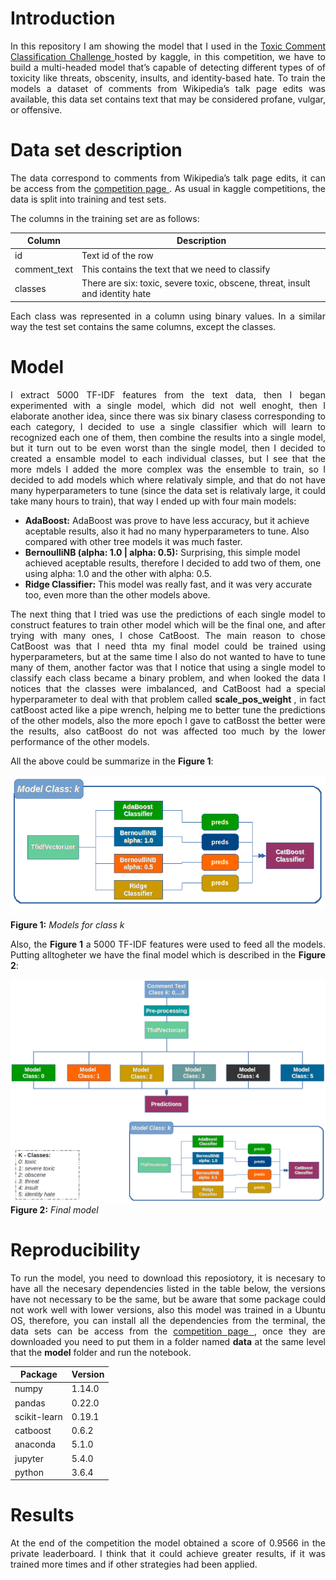 # Introduction
<p align = "justify">
In this repository I am showing the model that I used in the <a href="https://www.kaggle.com/c/jigsaw-toxic-comment-classification-challenge">Toxic Comment Classification Challenge </a> hosted by kaggle, in this competition, we have to build a multi-headed model that’s capable of detecting different types of of toxicity like threats, obscenity, insults, and identity-based hate. To train the models a dataset of comments from Wikipedia’s talk page edits was available, this data set contains text that may be considered profane, vulgar, or offensive.
</p>

# Data set description
<p align = "justify">
The data correspond to comments from Wikipedia’s talk page edits, it can be access from the <a href = "https://www.kaggle.com/c/jigsaw-toxic-comment-classification-challenge/data"> competition page </a>. As usual in kaggle competitions, the data is split into training and test sets.
</p>
The columns in the training set are as follows:

|Column      | Description                                                       |
|------------|-------------------------------------------------------------------|
|id          | Text id of the row                                                |
|comment_text| This contains the text that we need to classify                   |
|classes     | There are six: toxic, severe toxic, obscene, threat, insult and identity hate|

<p align = "justify">
Each class was represented in a column using binary values. In a similar way the test set contains the same columns, except the classes.
</p>

# Model
<p align="justify">
I extract 5000 TF-IDF features from the text data, then I began experimented with a single model, which did not well enoght, then I elaborate another idea, since there was six binary clasess corresponding to each category, I decided to use a single classifier which will learn to recognized each one of them, then combine the results into a single model, but it turn out to be even worst than the single model, then I decided to created a ensamble model to each individual classes, but I see that the more mdels I added the more complex was the ensemble to train, so I decided to add models which where relativaly simple, and that do not have many hyperparameters to tune (since the data set is relativaly large, it could take many hours to train), that way I ended up with four main models:
</p>

- __AdaBoost:__ AdaBoost was prove to have less accuracy, but it achieve aceptable results, also it had no many hyperparameters to tune. Also compared with other tree models it was much faster.
- __BernoulliNB (alpha: 1.0 | alpha: 0.5):__ Surprising, this simple model achieved aceptable results, therefore I decided to add two of them, one using alpha: 1.0 and the other with alpha: 0.5.
- __Ridge Classifier:__ This model was really fast, and it was very accurate too, even more than the other models above.
<p align = "justify">
The next thing that I tried was use the predictions of each single model to construct features to train other model which will be the final one, and after trying with many ones, I chose CatBoost. The main reason to chose CatBoost was that I need thta my final model could be trained using hyperparameters, but at the same time I also do not wanted to have to tune many of them, another factor was that I notice that using a single model to classify each class became a binary problem, and when looked the data I notices that the classes were imbalanced, and CatBoost had a special hyperparameter to deal with that problem called <b> scale_pos_weight </b>, in fact catBoost acted like a pipe wrench, helping me to better tune the predictions of the other models, also the more epoch I gave to catBosst the better were the results, also catBoost do not was affected too much by the lower performance of the other models.
</p>

All the above could be summarize in the __Figure 1__:

![Models](models.png)

__Figure 1:__ _Models for class k_

<p align = "justify">
Also, the <b>Figure 1</b> a 5000 TF-IDF features were used to feed all the models. Putting alltogheter we have the final model which is described in the <b> Figure 2</b>:
</p>

![Model Description](model.png)
__Figure 2:__ _Final model_


# Reproducibility
<p align = "justify">
To run the model, you need to download this reposiotory, it is necesary to have all the necesary dependencies listed in the table below, the versions have not necessary to be the same, but be aware that some package could not work well with lower versions, also this model was trained in a Ubuntu OS, therefore, you can install all the dependencies from the terminal, the data sets can be access from the <a href = "https://www.kaggle.com/c/jigsaw-toxic-comment-classification-challenge/data"> competition page </a>, once they are downloaded you need to put them in a folder named <b>data</b> at the same level that the <b>model</b> folder and run the notebook.
</p>

|       Package     |      Version      |
|-------------------|-------------------|
| numpy             |       1.14.0      |
| pandas            |       0.22.0      |
| scikit-learn      |       0.19.1      |
| catboost          |       0.6.2       |
| anaconda          |       5.1.0       |
|	jupyter 	        |       5.4.0       |
| python            |       3.6.4       |

# Results
<p align="justify">
At the end of the competition the model obtained a score of 0.9566 in the private leaderboard. I think that it could achieve greater results, if it was trained more times and if other strategies had been applied.
</p>
